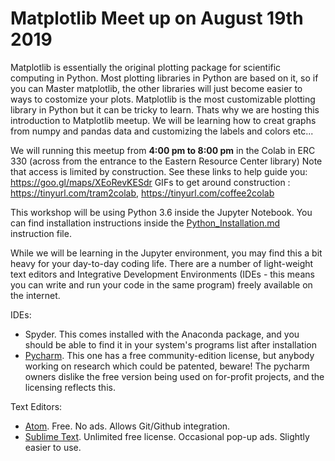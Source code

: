# Matplotlib Meet up on August 19th 2019

Matplotlib is essentially the original plotting package for scientific computing in Python. Most plotting libraries in Python are based on it, so if you can Master matplotlib, the other libraries will just become easier to ways to costomize your plots. Matplotlib is the most customizable plotting library in Python but it can be tricky to learn. Thats why we are hosting this introduction to Matplotlib meetup. We will be learning how to creat graphs from numpy and pandas data and customizing the labels and colors etc...

We will running this meetup from **4:00 pm to 8:00 pm** in the Colab in ERC 330 (across from the entrance to the Eastern Resource Center library) Note that access is limited by construction. See these links to help guide you: https://goo.gl/maps/XEoRevKESdr GIFs to get around construction : https://tinyurl.com/tram2colab, https://tinyurl.com/coffee2colab

This workshop will be using Python 3.6 inside the Jupyter Notebook. You can find installation instructions inside the 
[Python_Installation.md](https://github.com/resbaz/Sept2017_PandasWorkshop/blob/master/Python_installation.md)
instruction file. 

While we will be learning in the Jupyter environment, you may find this a bit heavy for your day-to-day coding life. 
There are a number of light-weight text editors and Integrative Development Environments (IDEs - this means you can write and 
run your code in the same program) freely available on the internet.

IDEs:
- Spyder. This comes installed with the Anaconda package, and you should be able to find it in your system's programs list after installation
- [Pycharm](https://www.jetbrains.com/pycharm/). This one has a free community-edition license, but anybody working on research which could be patented, beware! The pycharm owners dislike the free version being used on for-profit projects, and the licensing reflects this.

Text Editors:
- [Atom](https://atom.io/). Free. No ads. Allows Git/Github integration.
- [Sublime Text](https://www.sublimetext.com/). Unlimited free license. Occasional pop-up ads. Slightly easier to use.
